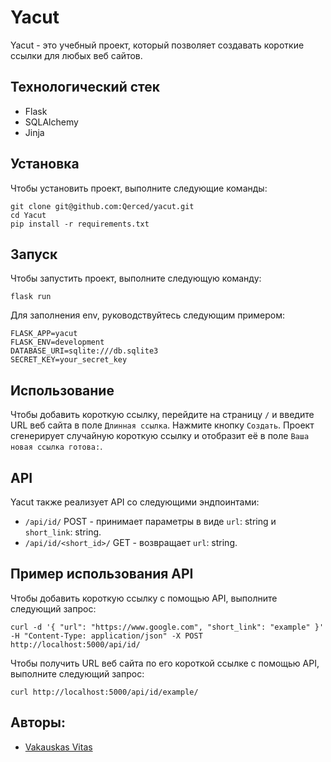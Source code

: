 # Yacut

Yacut - это учебный проект, который позволяет создавать короткие ссылки для любых веб сайтов.

## Технологический стек

* Flask
* SQLAlchemy
* Jinja

## Установка

Чтобы установить проект, выполните следующие команды:

```
git clone git@github.com:Qerced/yacut.git
cd Yacut
pip install -r requirements.txt
```

## Запуск

Чтобы запустить проект, выполните следующую команду:

```
flask run
```

Для заполнения env, руководствуйтесь следующим примером:

```
FLASK_APP=yacut
FLASK_ENV=development
DATABASE_URI=sqlite:///db.sqlite3
SECRET_KEY=your_secret_key
```

## Использование

Чтобы добавить короткую ссылку, перейдите на страницу `/` и введите URL веб сайта в поле `Длинная ссылка`. Нажмите кнопку `Создать`. Проект сгенерирует случайную короткую ссылку и отобразит её в поле `Ваша новая ссылка готова:`.

## API

Yacut также реализует API со следующими эндпоинтами:

* `/api/id/` POST - принимает параметры в виде `url`: string и `short_link`: string.
* `/api/id/<short_id>/` GET - возвращает `url`: string.

## Пример использования API

Чтобы добавить короткую ссылку с помощью API, выполните следующий запрос:

```
curl -d '{ "url": "https://www.google.com", "short_link": "example" }' -H "Content-Type: application/json" -X POST http://localhost:5000/api/id/
```

Чтобы получить URL веб сайта по его короткой ссылке с помощью API, выполните следующий запрос:

```
curl http://localhost:5000/api/id/example/
```

## Авторы:
- [Vakauskas Vitas](https://github.com/Qerced)
